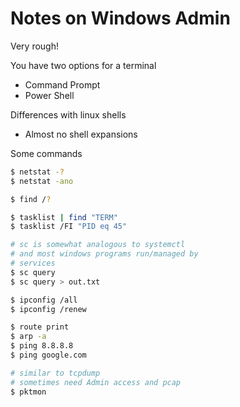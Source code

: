 # Notes on Windows Admin

Very rough!

You have two options for a terminal

* Command Prompt
* Power Shell

Differences with linux shells

* Almost no shell expansions

Some commands

```sh
$ netstat -?
$ netstat -ano

$ find /?

$ tasklist | find "TERM"
$ tasklist /FI "PID eq 45"

# sc is somewhat analogous to systemctl
# and most windows programs run/managed by
# services
$ sc query
$ sc query > out.txt

$ ipconfig /all
$ ipconfig /renew

$ route print
$ arp -a
$ ping 8.8.8.8
$ ping google.com

# similar to tcpdump
# sometimes need Admin access and pcap
$ pktmon
```

